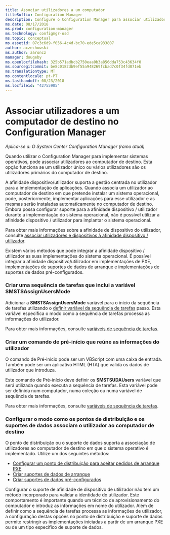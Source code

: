 ```yaml
---
title: Associar utilizadores a um computador
titleSuffix: Configuration Manager
description: Configure o Configuration Manager para associar utilizadores a computadores de destino ao implementar sistemas operativos.
ms.date: 08/17/2018
ms.prod: configuration-manager
ms.technology: configmgr-osd
ms.topic: conceptual
ms.assetid: 07c3c6d9-f056-4c4d-bc70-ede5ca933807
author: aczechowski
ms.author: aaroncz
manager: dougeby
ms.openlocfilehash: 325b571adbcb2750eaa0b3a856dda753c43634f0
ms.sourcegitcommit: be8c0182db9ef55a948269fcbad7c0f34fd871eb
ms.translationtype: MT
ms.contentlocale: pt-PT
ms.lasthandoff: 08/23/2018
ms.locfileid: "42755905"
---
```

# <a name="associate-users-with-a-destination-computer-in-configuration-manager"></a>Associar utilizadores a um computador de destino no Configuration Manager

*Aplica-se a: O System Center Configuration Manager (ramo atual)*

 Quando utilizar o Configuration Manager para implementar sistemas operativos, pode associar utilizadores ao computador de destino. Esta opção funciona se um utilizador único ou vários utilizadores são os utilizadores primários do computador de destino.  

 A afinidade dispositivo/utilizador suporta a gestão centrada no utilizador para a implementação de aplicações. Quando associa um utilizador ao computador de destino em que pretende instalar um sistema operacional, pode, posteriormente, implementar aplicações para esse utilizador e as mesmas serão instaladas automaticamente no computador de destino. Embora possa configurar suporte para a afinidade dispositivo / utilizador durante a implementação do sistema operacional, não é possível utilizar a afinidade dispositivo / utilizador para implantar o sistema operacional.  

 Para obter mais informações sobre a afinidade de dispositivo do utilizador, consulte [associar utilizadores e dispositivos à afinidade dispositivo / utilizador](/sccm/apps/deploy-use/link-users-and-devices-with-user-device-affinity).  

 Existem vários métodos que pode integrar a afinidade dispositivo / utilizador as suas implementações do sistema operacional. É possível integrar a afinidade dispositivo/utilizador em implementações de PXE, implementações de suportes de dados de arranque e implementações de suportes de dados pré-configurados.  


### <a name="create-a-task-sequence-that-includes-the-smstsassignusersmode-variable"></a>Criar uma sequência de tarefas que inclui a variável **SMSTSAssignUsersMode**

 Adicionar a **SMSTSAssignUsersMode** variável para o início da sequência de tarefas utilizando o [definir variável da sequência de tarefas](/sccm/osd/understand/task-sequence-steps#BKMK_SetTaskSequenceVariable) passo. Esta variável especifica o modo como a sequência de tarefas processa as informações do utilizador.

 Para obter mais informações, consulte [variáveis de sequência de tarefas](/sccm/osd/understand/task-sequence-variables#SMSTSAssignUsersMode).


### <a name="create-a-prestart-command-that-gathers-the-user-information"></a>Criar um comando de pré-início que reúne as informações do utilizador

 O comando de Pré-início pode ser um VBScript com uma caixa de entrada. Também pode ser um aplicativo HTML (HTA) que valida os dados de utilizador que introduza. 

 Este comando de Pré-início deve definir os **SMSTSUDAUsers** variável que será utilizada quando executa a sequência de tarefas. Esta variável pode ser definida num computador, numa coleção ou numa variável de sequência de tarefas.

 Para obter mais informações, consulte [variáveis de sequência de tarefas](/sccm/osd/understand/task-sequence-variables#SMSTSUDAUsers).


### <a name="configure-how-distribution-points-and-media-associate-the-user-with-the-destination-computer"></a>Configurar o modo como os pontos de distribuição e os suportes de dados associam o utilizador ao computador de destino

 O ponto de distribuição ou o suporte de dados suporta a associação de utilizadores ao computador de destino em que o sistema operativo é implementado. Utilize um dos seguintes métodos: 

 - [Configurar um ponto de distribuição para aceitar pedidos de arranque PXE](/sccm/osd/get-started/prepare-site-system-roles-for-operating-system-deployments#BKMK_PXEDistributionPoint)  
 - [Criar suportes de dados de arranque](/sccm/osd/deploy-use/create-bootable-media)  
 - [Criar suportes de dados pré-configurados](/sccm/osd/deploy-use/create-prestaged-media)  


 Configurar o suporte de afinidade de dispositivo de utilizador não tem um método incorporado para validar a identidade do utilizador. Este comportamento é importante quando um técnico de aprovisionamento do computador e introduz as informações em nome do utilizador. Além de definir como a sequência de tarefas processa as informações de utilizador, a configuração destas opções no ponto de distribuição e suporte de dados permite restringir as implementações iniciadas a partir de um arranque PXE ou de um tipo específico de suporte de dados.
